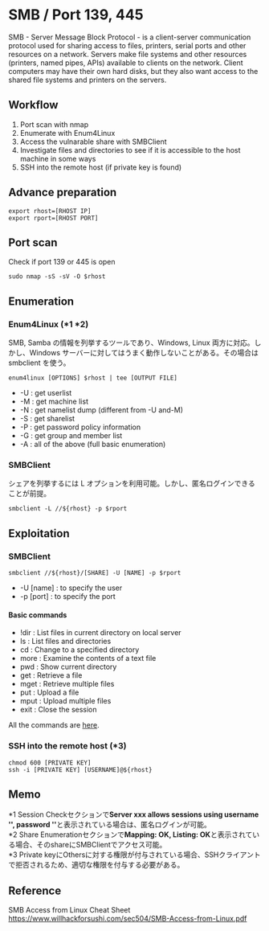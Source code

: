 # SMB / Port 139, 445
SMB - Server Message Block Protocol - is a client-server communication protocol used for sharing access to files, printers, serial ports and other resources on a network. Servers make file systems and other resources (printers, named pipes, APIs) available to clients on the network. Client computers may have their own hard disks, but they also want access to the shared file systems and printers on the servers.

## Workflow
1. Port scan with nmap
2. Enumerate with Enum4Linux
3. Access the vulnarable share with SMBClient  
4. Investigate files and directories to see if it is accessible to the host machine in some ways
5. SSH into the remote host (if private key is found)

## Advance preparation
```
export rhost=[RHOST IP]
export rport=[RHOST PORT]
```

## Port scan
Check if port 139 or 445 is open
```
sudo nmap -sS -sV -O $rhost
```

## Enumeration
### Enum4Linux (*1 *2)
SMB, Samba の情報を列挙するツールであり、Windows, Linux 両方に対応。しかし、Windows サーバーに対してはうまく動作しないことがある。その場合は smbclient を使う。
```
enum4linux [OPTIONS] $rhost | tee [OUTPUT FILE]
```

- -U : get userlist
- -M : get machine list
- -N : get namelist dump (different from -U and-M)
- -S : get sharelist
- -P : get password policy information
- -G : get group and member list
- -A : all of the above (full basic enumeration)

### SMBClient
シェアを列挙するには L オプションを利用可能。しかし、匿名ログインできることが前提。
```
smbclient -L //${rhost} -p $rport
```

## Exploitation
### SMBClient
```
smbclient //${rhost}/[SHARE] -U [NAME] -p $rport  
```

- -U [name] : to specify the user
- -p [port] : to specify the port

#### Basic commands
- !dir : List files in current directory on local server
- ls : List files and directories
- cd : Change to a specified directory
- more : Examine the contents of a text file
- pwd : Show current directory
- get : Retrieve a file
- mget : Retrieve multiple files
- put : Upload a file
- mput : Upload multiple files
- exit : Close the session

All the commands are [here](http://www.samba.gr.jp/project/translation/3.6/htmldocs/manpages-3/smbclient.1.html).

### SSH into the remote host (*3)
```
chmod 600 [PRIVATE KEY]
ssh -i [PRIVATE KEY] [USERNAME]@${rhost}
```

## Memo
*1 Session Checkセクションで<strong>Server xxx allows sessions using username '', password ''</strong>と表示されている場合は、匿名ログインが可能。  
*2 Share Enumerationセクションで<strong>Mapping: OK, Listing: OK</strong>と表示されている場合、そのshareにSMBClientでアクセス可能。  
*3 Private keyにOthersに対する権限が付与されている場合、SSHクライアントで拒否されるため、適切な権限を付与する必要がある。

## Reference

SMB Access from Linux Cheat Sheet  
https://www.willhackforsushi.com/sec504/SMB-Access-from-Linux.pdf
